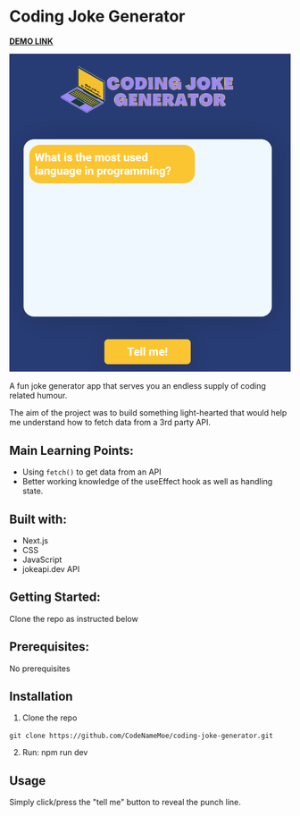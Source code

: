 # Coding Joke Generator

**[DEMO LINK](https://codingjokegenerator.netlify.app/)**

![My Weather App](./public/codingJokeGeneretor.PNG)

A fun joke generator app that serves you an endless supply of coding related humour.

The aim of the project was to build something light-hearted that would help me understand how to fetch data from a 3rd party API.

## Main Learning Points:

- Using `fetch()` to get data from an API
- Better working knowledge of the useEffect hook as well as handling state.

## Built with:

- Next.js
- CSS
- JavaScript
- jokeapi.dev API

## Getting Started:

Clone the repo as instructed below

## Prerequisites:

No prerequisites

## Installation

1.  Clone the repo

`git clone https://github.com/CodeNameMoe/coding-joke-generator.git`

2. Run: npm run dev

## Usage

Simply click/press the "tell me" button to reveal the punch line.
